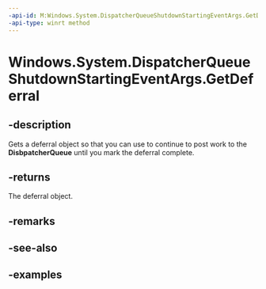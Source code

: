 ```yaml
---
-api-id: M:Windows.System.DispatcherQueueShutdownStartingEventArgs.GetDeferral
-api-type: winrt method
---
```


<!-- Method syntax.
public Deferral DispatcherQueueShutdownStartingEventArgs.GetDeferral()
-->

# Windows.System.DispatcherQueueShutdownStartingEventArgs.GetDeferral

## -description
Gets a deferral object so that you can use to continue to post work to the **DisbpatcherQueue** until you mark the deferral complete.

## -returns
The deferral object.

## -remarks

## -see-also

## -examples
